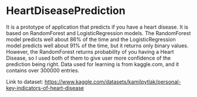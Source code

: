 # HeartDiseasePrediction
It is a prototype of application that predicts if you have a heart disease.
It is based on RandomForest and LogisticRegression models.
The RandomForest model predicts well about 86% of the time and the LogisticRegression model predicts well about 91% of the time, but it returns only binary values.
However, the RandomForest returns probability of you having a Heart Disease, so I used both of them to give user more confidence of the prediction being right.
Data used for learning is from kaggle.com, and it contains over 300000 entries.

Link to dataset: https://www.kaggle.com/datasets/kamilpytlak/personal-key-indicators-of-heart-disease
